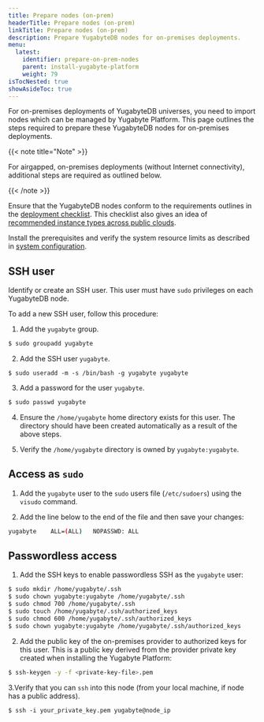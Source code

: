 ```yaml
---
title: Prepare nodes (on-prem)
headerTitle: Prepare nodes (on-prem)
linkTitle: Prepare nodes (on-prem)
description: Prepare YugabyteDB nodes for on-premises deployments.
menu:
  latest:
    identifier: prepare-on-prem-nodes
    parent: install-yugabyte-platform
    weight: 79
isTocNested: true
showAsideToc: true
---
```


For on-premises deployments of YugabyteDB universes, you need to import nodes which can be managed by Yugabyte Platform. This page outlines the steps required to prepare these YugabyteDB nodes for on-premises deployments.

{{< note title="Note" >}}

For airgapped, on-premises deployments (without Internet connectivity), additional steps are required as outlined below.

{{< /note >}}

Ensure that the YugabyteDB nodes conform to the requirements outlines in the [deployment checklist](../../../deploy/checklist/). This checklist also gives an idea of [recommended instance types across public clouds](../../../deploy/checklist/#running-on-public-clouds).

Install the prerequisites and verify the system resource limits as described in [system configuration](../../../deploy/manual-deployment/system-config).

## SSH user

Identify or create an SSH user. This user must have `sudo` privileges on each YugabyteDB node.

To add a new SSH user, follow this procedure:

1. Add the `yugabyte` group.

```sh
$ sudo groupadd yugabyte
```

2. Add the SSH user `yugabyte`.

```ssh
$ sudo useradd -m -s /bin/bash -g yugabyte yugabyte
```

3. Add a password for the user `yugabyte`.

```sh
$ sudo passwd yugabyte
```

4. Ensure the `/home/yugabyte` home directory exists for this user. The directory should have been created automatically as a result of the above steps.

5. Verify the `/home/yugabyte` directory is owned by `yugabyte:yugabyte`.

## Access as `sudo`

1. Add the `yugabyte` user to the `sudo` users file (`/etc/sudoers`) using the `visudo` command. 

2. Add the line below to the end of the file and then save your changes:

```sh
yugabyte	ALL=(ALL)	NOPASSWD: ALL
```

## Passwordless access

1. Add the SSH keys to enable passwordless SSH as the `yugabyte` user:

```sh
$ sudo mkdir /home/yugabyte/.ssh
$ sudo chown yugabyte:yugabyte /home/yugabyte/.ssh
$ sudo chmod 700 /home/yugabyte/.ssh
$ sudo touch /home/yugabyte/.ssh/authorized_keys
$ sudo chmod 600 /home/yugabyte/.ssh/authorized_keys
$ sudo chown yugabyte:yugabyte /home/yugabyte/.ssh/authorized_keys
```

2. Add the public key of the on-premises provider to authorized keys for this user. This is a public key derived from the provider private key created when installing the Yugabyte Platform:

```sh
$ ssh-keygen -y -f <private-key-file>.pem
```

3.Verify that you can `ssh` into this node (from your local machine, if node has a public address).

```ssh
$ ssh -i your_private_key.pem yugabyte@node_ip
```

